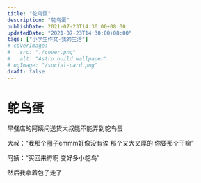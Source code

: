 ```yaml
---
title: "鸵鸟蛋"
description: "鸵鸟蛋"
publishDate: 2021-07-23T14:30:00+08:00
updatedDate: "2021-07-23T14:30:00+08:00"
tags: ["小学生作文-我的生活"]
# coverImage:
#   src: "./cover.png"
#   alt: "Astro build wallpaper"
# ogImage: "/social-card.png"
draft: false
---
```


# 鸵鸟蛋

早餐店的阿姨问送货大叔能不能弄到鸵鸟蛋

大叔：“我那个圈子emmm好像没有诶 那个又大又厚的 你要那个干嘛”

阿姨：“买回来孵啊 变好多小鸵鸟”

然后我拿着包子走了
